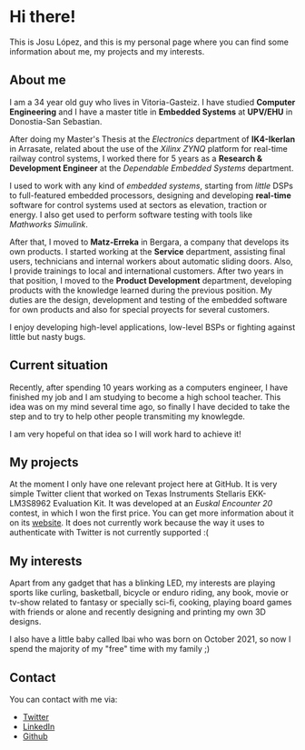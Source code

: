 # Hi there!

This is Josu López, and this is my personal page where you can find some information about me, my projects and my interests.

## About me

I am a 34 year old guy who lives in Vitoria-Gasteiz. I have studied **Computer Engineering** and I have a master title in **Embedded Systems** at **UPV/EHU** in Donostia-San Sebastian.

After doing my Master's Thesis at the *Electronics* department of **IK4-Ikerlan** in Arrasate, related about the use of the *Xilinx ZYNQ* platform for real-time railway control systems, I worked there for 5 years as a **Research & Development Engineer** at the *Dependable Embedded Systems* department.

I used to work with any kind of *embedded systems*, starting from *little* DSPs to full-featured embedded processors, designing and developing **real-time** software for control systems used at sectors as elevation, traction or energy. I also get used to perform software testing with tools like *Mathworks Simulink*.

After that, I moved to **Matz-Erreka** in Bergara, a company that develops its own products. I started working at the **Service** department, assisting final users, technicians and internal workers about automatic sliding doors. Also, I provide trainings to local and international customers. After two years in that position, I moved to the **Product Development** department, developing products with the knowledge learned during the previous position. My duties are the design, development and testing of the embedded software for own products and also for special proyects for several customers.

I enjoy developing high-level applications, low-level BSPs or fighting against little but nasty bugs.

## Current situation

Recently, after spending 10 years working as a computers engineer, I have finished my job and I am studying to become a high school teacher. This idea was on my mind several time ago, so finally I have decided to take the step and to try to help other people transmiting my knowlegde.

I am very hopeful on that idea so I will work hard to achieve it!

## My projects

At the moment I only have one relevant project here at GitHub. It is very simple Twitter client that worked on Texas Instruments Stellaris EKK-LM3S8962 Evaluation Kit. It was developed at an *Euskal Encounter 20* contest, in which I won the first price. You can get more information about it on its [website](https://github.com/josulf/Morsee). It does not currently work because the way it uses to authenticate with Twitter is not currently supported :(

## My interests

Apart from any gadget that has a blinking LED, my interests are playing sports like curling, basketball, bicycle or enduro riding, any book, movie or tv-show related to fantasy or specially sci-fi, cooking, playing board games with friends or alone and recently designing and printing my own 3D designs.

I also have a little baby called Ibai who was born on October 2021, so now I spend the majority of my "free" time with my family ;)

## Contact

You can contact with me via:
- [Twitter](https://twitter.com/josufl)
- [LinkedIn](https://www.linkedin.com/in/josulf/)
- [Github](https://github.com/josulf)
